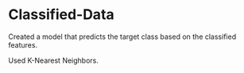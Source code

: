 # Classified-Data
Created a model that predicts the target class based on the classified features.

Used K-Nearest Neighbors.
